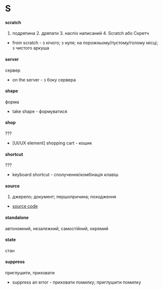 # S

#### scratch
1. подряпина 2. дряпати 3. наспіх написаний 4. Scratch або Скретч
  - from scratch - з нічого; з нуля; на порожньому/пустому/голому місці; з чистого аркуша

#### server
сервер
  - on the server - з боку сервера

#### shape
форма
  - take shape - формуватися

#### shop
???
  - [UI/UX element] shopping cart - кошик

#### shortcut
???
  - keyboard shortcut - сполучення/комбінація клавіш

#### source
1. джерело; документ; першопричина; походження
  - [source code](./C.md#code)

#### standalone
автономний, незалежний, самостійний, окремий

#### state
стан

#### suppress
приглушити, приховати
  - suppress an error - приховати помилку; приглушити помилку
